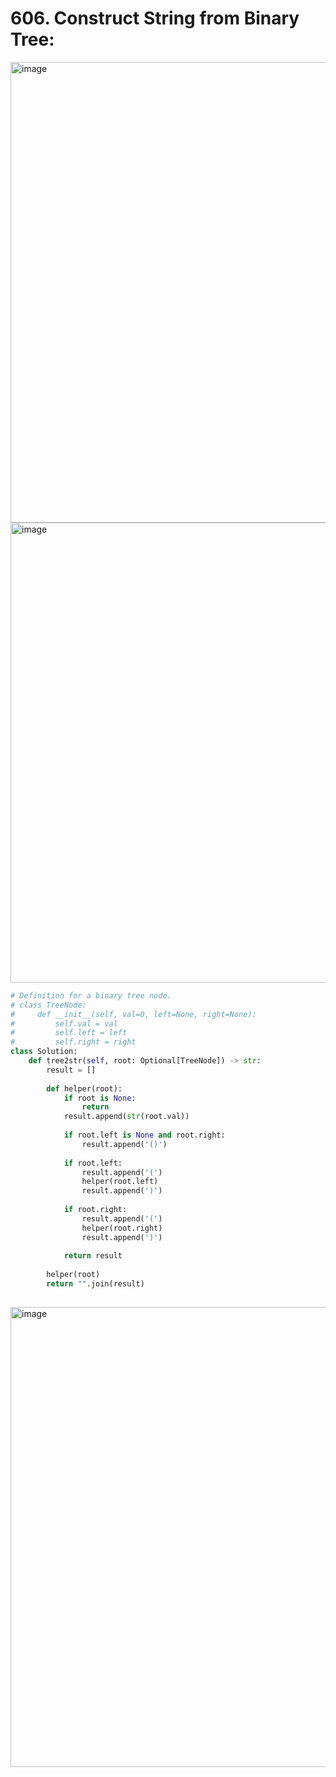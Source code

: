 # 606. Construct String from Binary Tree:

<img width="737" alt="image" src="https://user-images.githubusercontent.com/35987583/165900492-73f26b7c-efaa-4de4-8e00-337aa9ffb823.png">
<img width="736" alt="image" src="https://user-images.githubusercontent.com/35987583/165900527-0e4fe7c5-7a8d-49d4-8564-bc01d59341b8.png">


```python
# Definition for a binary tree node.
# class TreeNode:
#     def __init__(self, val=0, left=None, right=None):
#         self.val = val
#         self.left = left
#         self.right = right
class Solution:
    def tree2str(self, root: Optional[TreeNode]) -> str:
        result = []
        
        def helper(root):
            if root is None:
                return 
            result.append(str(root.val))
            
            if root.left is None and root.right:
                result.append('()')
            
            if root.left:
                result.append('(')
                helper(root.left)
                result.append(')')
            
            if root.right:
                result.append('(')
                helper(root.right)
                result.append(')')
                
            return result
        
        helper(root)
        return "".join(result)
        
```


<img width="736" alt="image" src="https://user-images.githubusercontent.com/35987583/165900556-b4daaeb4-8e37-4371-bb26-042eb46998b7.png">
